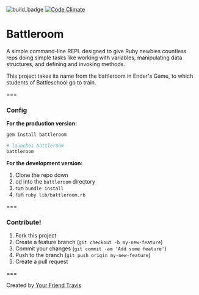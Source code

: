 ![build_badge](https://travis-ci.org/vanderhoop/battleroom.svg?branch=master)
[![Code Climate](https://codeclimate.com/github/vanderhoop/battleroom/badges/gpa.svg)](https://codeclimate.com/github/vanderhoop/battleroom)

# Battleroom

A simple command-line REPL designed to give Ruby newbies countless reps doing simple tasks like working with variables, manipulating data structures, and defining and invoking methods.

This project takes its name from the battleroom in Ender's Game, to which students of Battleschool go to train.

===

### Config

__For the production version:__

```bash
gem install battleroom

# launches battleroom
battleroom
```

__For the development version:__

1. Clone the repo down
1. cd into the `battleroom` directory
1. run `bundle install`
1. run `ruby lib/battleroom.rb`

===

### Contribute!

1. Fork this project
2. Create a feature branch (`git checkout -b my-new-feature`)
3. Commit your changes (`git commit -am 'Add some feature'`)
4. Push to the branch (`git push origin my-new-feature`)
5. Create a pull request

===

Created by [Your Friend Travis](http://yourfriendtravis.com)


